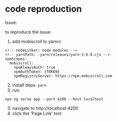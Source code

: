 # code reproduction

Issue:

to reproduce the issue:
1. add mobiscroll to yarnrc
```
<!-- nodeLinker: node-modules -->
<!-- yarnPath: .yarn/releases/yarn-3.6.0.cjs -->
npmScopes:
  mobiscroll:
    npmAlwaysAuth: true
    npmAuthToken: {TOKEN}
    npmRegistryServer: https://npm.mobiscroll.com
```
2. install deps: `yarn`
2. run:
```
npx ng serve app --port 4200 --host localhost       
```
3. navigate to http://localhost:4200
4. click the 'Page Link' text



